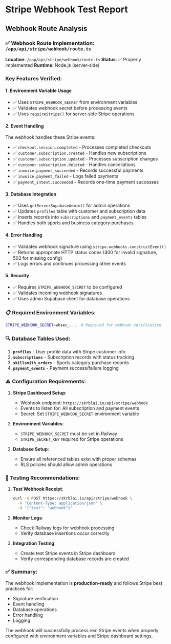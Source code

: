 # Stripe Webhook Test Report

## Webhook Route Analysis

### ✅ Webhook Route Implementation: `/app/api/stripe/webhook/route.ts`

**Location**: `/app/api/stripe/webhook/route.ts`
**Status**: ✅ Properly implemented
**Runtime**: Node.js (server-side)

### Key Features Verified:

#### 1. **Environment Variable Usage**
- ✅ Uses `STRIPE_WEBHOOK_SECRET` from environment variables
- ✅ Validates webhook secret before processing events
- ✅ Uses `requireStripe()` for server-side Stripe operations

#### 2. **Event Handling**
The webhook handles these Stripe events:
- ✅ `checkout.session.completed` - Processes completed checkouts
- ✅ `customer.subscription.created` - Handles new subscriptions
- ✅ `customer.subscription.updated` - Processes subscription changes
- ✅ `customer.subscription.deleted` - Handles cancellations
- ✅ `invoice.payment_succeeded` - Records successful payments
- ✅ `invoice.payment_failed` - Logs failed payments
- ✅ `payment_intent.succeeded` - Records one-time payment successes

#### 3. **Database Integration**
- ✅ Uses `getServerSupabaseAdmin()` for admin operations
- ✅ Updates `profiles` table with customer and subscription data
- ✅ Inserts records into `subscriptions` and `payment_events` tables
- ✅ Handles both sports and business category purchases

#### 4. **Error Handling**
- ✅ Validates webhook signature using `stripe.webhooks.constructEvent()`
- ✅ Returns appropriate HTTP status codes (400 for invalid signature, 503 for missing config)
- ✅ Logs errors and continues processing other events

#### 5. **Security**
- ✅ Requires `STRIPE_WEBHOOK_SECRET` to be configured
- ✅ Validates incoming webhook signatures
- ✅ Uses admin Supabase client for database operations

### 📋 Required Environment Variables:

```bash
STRIPE_WEBHOOK_SECRET=whsec_...  # Required for webhook verification
```

### 🔍 Database Tables Used:

1. **`profiles`** - User profile data with Stripe customer info
2. **`subscriptions`** - Subscription records with status tracking
3. **`skillsmith_orders`** - Sports category purchase records
4. **`payment_events`** - Payment success/failure logging

### ⚠️ Configuration Requirements:

1. **Stripe Dashboard Setup**:
   - Webhook endpoint: `https://skrblai.io/api/stripe/webhook`
   - Events to listen for: All subscription and payment events
   - Secret: Set `STRIPE_WEBHOOK_SECRET` environment variable

2. **Environment Variables**:
   - `STRIPE_WEBHOOK_SECRET` must be set in Railway
   - `STRIPE_SECRET_KEY` required for Stripe operations

3. **Database Setup**:
   - Ensure all referenced tables exist with proper schemas
   - RLS policies should allow admin operations

### 🧪 Testing Recommendations:

1. **Test Webhook Receipt**:
   ```bash
   curl -X POST https://skrblai.io/api/stripe/webhook \
     -H "Content-Type: application/json" \
     -d '{"test": "webhook"}'
   ```

2. **Monitor Logs**:
   - Check Railway logs for webhook processing
   - Verify database insertions occur correctly

3. **Integration Testing**:
   - Create test Stripe events in Stripe dashboard
   - Verify corresponding database records are created

### ✅ Summary:
The webhook implementation is **production-ready** and follows Stripe best practices for:
- Signature verification
- Event handling
- Database operations
- Error handling
- Logging

The webhook will successfully process real Stripe events when properly configured with environment variables and Stripe dashboard settings.